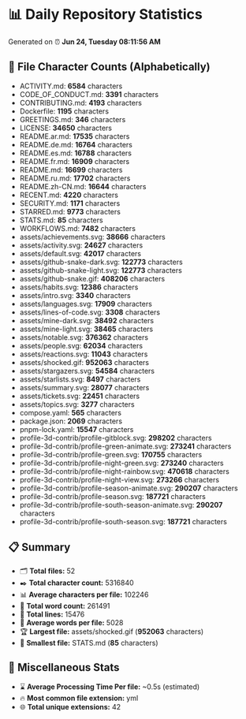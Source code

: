 # 📊 Daily Repository Statistics
Generated on ⏰ **Jun 24, Tuesday 08:11:56 AM**

## 📂 File Character Counts (Alphabetically)
- ACTIVITY.md: **6584** characters
- CODE_OF_CONDUCT.md: **3391** characters
- CONTRIBUTING.md: **4193** characters
- Dockerfile: **1195** characters
- GREETINGS.md: **346** characters
- LICENSE: **34650** characters
- README.ar.md: **17535** characters
- README.de.md: **16764** characters
- README.es.md: **16788** characters
- README.fr.md: **16909** characters
- README.md: **16699** characters
- README.ru.md: **17702** characters
- README.zh-CN.md: **16644** characters
- RECENT.md: **4220** characters
- SECURITY.md: **1171** characters
- STARRED.md: **9773** characters
- STATS.md: **85** characters
- WORKFLOWS.md: **7482** characters
- assets/achievements.svg: **38666** characters
- assets/activity.svg: **24627** characters
- assets/default.svg: **42017** characters
- assets/github-snake-dark.svg: **122773** characters
- assets/github-snake-light.svg: **122773** characters
- assets/github-snake.gif: **408206** characters
- assets/habits.svg: **12386** characters
- assets/intro.svg: **3340** characters
- assets/languages.svg: **17909** characters
- assets/lines-of-code.svg: **3308** characters
- assets/mine-dark.svg: **38492** characters
- assets/mine-light.svg: **38465** characters
- assets/notable.svg: **376362** characters
- assets/people.svg: **62034** characters
- assets/reactions.svg: **11043** characters
- assets/shocked.gif: **952063** characters
- assets/stargazers.svg: **54584** characters
- assets/starlists.svg: **8497** characters
- assets/summary.svg: **28077** characters
- assets/tickets.svg: **22451** characters
- assets/topics.svg: **3277** characters
- compose.yaml: **565** characters
- package.json: **2069** characters
- pnpm-lock.yaml: **15547** characters
- profile-3d-contrib/profile-gitblock.svg: **298202** characters
- profile-3d-contrib/profile-green-animate.svg: **273241** characters
- profile-3d-contrib/profile-green.svg: **170755** characters
- profile-3d-contrib/profile-night-green.svg: **273240** characters
- profile-3d-contrib/profile-night-rainbow.svg: **470618** characters
- profile-3d-contrib/profile-night-view.svg: **273266** characters
- profile-3d-contrib/profile-season-animate.svg: **290207** characters
- profile-3d-contrib/profile-season.svg: **187721** characters
- profile-3d-contrib/profile-south-season-animate.svg: **290207** characters
- profile-3d-contrib/profile-south-season.svg: **187721** characters

## 📋 Summary
- 🗂️ **Total files:** 52
- ✒️ **Total character count:** 5316840
- 📊 **Average characters per file:** 102246
- 📝 **Total word count:** 261491
- 🧾 **Total lines:** 15476
- 📐 **Average words per file:** 5028
- 🏆 **Largest file:** assets/shocked.gif (**952063** characters)
- 🥉 **Smallest file:** STATS.md (**85** characters)

## 🌟 Miscellaneous Stats
- ⌛ **Average Processing Time Per file:** ~0.5s (estimated)
- 🔥 **Most common file extension:** yml
- 🌐 **Total unique extensions:** 42
